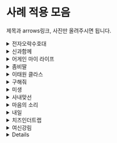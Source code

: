 # 사례 적용 모음
제목과 arrows링크, 사진만 올려주시면 됩니다. 
<details>
<summary>전자오락수호대</summary>
<div markdown="1">       

[전자오락수호대.txt](https://github.com/chunsejin/web-media-mix/files/8488472/default.txt)

https://arrows.app/#/googledrive/ids=1jW8ZVTFIbMY1H4PB9zf7XCAffeuY0ZwG

  
![전자오락수호대(웹툰_게임_굿즈)](https://user-images.githubusercontent.com/83636246/163371733-bdb2e77a-b06b-4b7f-a3ed-88a151b9fa1a.png)

</div>
</details>

<details>
<summary>신과함께</summary>
<div markdown="1">       

[신과함께.txt](https://github.com/chunsejin/web-media-mix/blob/Minimin_branch/arrows/sin.txt)

https://drive.google.com/file/d/1HjyXxeW_LYCCL5CBZp4auWtwr8YFJ8Ee/view?usp=sharing

![Webtoon_Movie(신과함께)](https://user-images.githubusercontent.com/100695795/163532696-8f849479-bafe-4a05-9498-cc251a751abe.png)

</div>
</details>

<details>
<summary>어게인 마이 라이프</summary>
<div markdown="1">       
https://drive.google.com/file/d/1hJyuVDndeFn6dStbTt7yZsVBbwsPhfZr/view?usp=sharing

![어게인 마이 라이프](https://user-images.githubusercontent.com/101037541/169456319-6008225e-ae65-46a6-9433-1a4823801a25.png)

</div>
</details>

<details>
<summary>좀비딸</summary>
<div markdown="1">       
https://drive.google.com/file/d/1cZpwi8PCL_hDUHuPLUnG3fGKY80GjP2Z/view?usp=sharing

![좀비딸](https://user-images.githubusercontent.com/101037541/169456512-118fed9f-060a-47d1-95c7-8acb211e60bf.png)

</div>
</details>

<details>
<summary>이태원 클라스</summary>
<div markdown="1">       
https://drive.google.com/file/d/1digGNSK0Z7CGd-qRGWAva6PH639zsw3i/view?usp=sharing

![이태원클라쓰 (웹툰_-_드라마)](https://user-images.githubusercontent.com/101037541/169456784-d818ab58-9c88-4ddd-b441-fbf2604f4752.png)

</div>
</details>

<details>
<summary>구해줘</summary>
<div markdown="1">       
https://drive.google.com/file/d/1QSsnHrqc-orWVtn5Jq-NHsppVRZEfBCv/view?usp=sharing

![구해줘_arrows](https://user-images.githubusercontent.com/101037541/169456908-84671363-2953-4f46-b87f-d7b95c263a1b.png)
  
</div>
</details>

<details>
<summary>미생</summary>
<div markdown="1">       
https://drive.google.com/file/d/1cwuMniCuJ3HiXl_9KneUDV-iQK5qbclG/view?usp=sharing

![미생](https://user-images.githubusercontent.com/101037541/169456987-a51a7ff9-a75a-4af0-8b42-73f19bc405fc.png)

</div>
</details>

<details>
<summary>사내맞선</summary>
<div markdown="1">       
https://drive.google.com/file/d/1Gtq8sHrTZu2_pV0tzxJ2jb-mk9GTE4GG/view?usp=sharing

![사내맞선](https://user-images.githubusercontent.com/101037541/169457038-7fb22ef6-5ead-4faf-9c6e-62352cee992a.png)

</div>
</details>

<details>
<summary>마음의 소리</summary>
<div markdown="1">       
https://drive.google.com/file/d/1-1Nwn-bOFsFu3MT7uvi1siyWYZoe7hO6/view?usp=sharing

![마음의 소리_arrows](https://user-images.githubusercontent.com/101037541/169457110-a1e86bd2-9195-4463-872f-dc77f8d66a5c.png)

</div>
</details>

<details>
<summary>내일</summary>
<div markdown="1">       
https://drive.google.com/file/d/1KCZuhMGhJsdT2D2n8gTFKC6WDU1y3eui/view?usp=sharing

![내일](https://user-images.githubusercontent.com/101037541/169457164-e4db6f98-183d-48aa-bda8-4cc1bf4f02ce.png)

</div>
</details>

<details>
<summary>치즈인더트랩</summary>
<div markdown="1">       
https://drive.google.com/file/d/1o7CM0TZMEfl6ex0TWEHH0spI36IiqN5C/view?usp=sharing

![치즈인더트랩](https://user-images.githubusercontent.com/101037541/169457225-30b53d91-da14-4f5c-8be1-04c2ed885099.png)

</div>
</details>

<details>
<summary>여신강림</summary>
<div markdown="1">     
https://drive.google.com/file/d/1xLpipjE8ir7t2ojtZZMWr-jHgufKNaGn/view?usp=sharing
  
![여신강림](https://user-images.githubusercontent.com/101037541/169638875-2a79d99c-b8e1-4608-a4a3-28992563fe96.png)

</div>
</details>

<details>
<summery>독립 일기</summery>
<div markdown="1">
https://drive.google.com/file/d/1d_xdrh8vep3lMvruQvoYkRDuJXQ2nEX7/view?usp=sharing
 
![독립일기 arrow](https://user-images.githubusercontent.com/100740570/169639914-147e6ebd-8bee-44c2-b9ed-f32c4f87d9c8.png)
  
</div>
</details>

